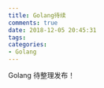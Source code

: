 ```yaml
---
title: Golang待续
comments: true
date: 2018-12-05 20:45:31
tags:
categories:
- Golang
---
```

Golang 待整理发布！
